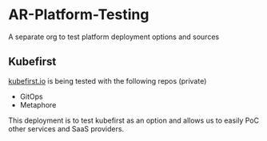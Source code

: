 # AR-Platform-Testing

A separate org to test platform deployment options and sources

## Kubefirst
[kubefirst.io](kubefirst.io) is being tested with the following repos (private) 
- GitOps
- Metaphore
  
This deployment is to test kubefirst as an option and allows us to easily PoC other services and SaaS providers. 
